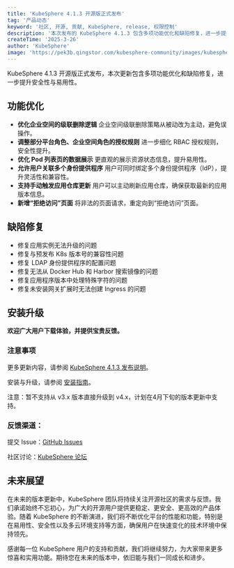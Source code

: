 ```yaml
---
title: 'KubeSphere 4.1.3 开源版正式发布'
tag: '产品动态'
keyword: '社区, 开源, 贡献, KubeSphere, release, 权限控制'
description: '本次发布的 KubeSphere 4.1.3 包含多项功能优化和缺陷修复，进一步提升安全性与易用性。'
createTime: '2025-3-26'
author: 'KubeSphere'
image: 'https://pek3b.qingstor.com/kubesphere-community/images/kubesphere-4.1.3-ga%20-%20zh.png'
---
```



KubeSphere 4.1.3 开源版正式发布，本次更新包含多项功能优化和缺陷修复，进一步提升安全性与易用性。

## 功能优化

- **优化企业空间的级联删除逻辑**
   企业空间级联删除策略从被动改为主动，避免误操作。
- **调整部分平台角色、企业空间角色的授权规则**
   进一步细化 RBAC 授权规则，安全性提升。
- **优化 Pod 列表页的数据展示**
   更直观的展示资源状态信息，提升易用性。
- **允许用户关联多个身份提供程序**
   用户可同时绑定多个身份提供程序（IdP），提升灵活性和兼容性。 
- **支持手动触发应用仓库更新**
   用户可以主动刷新应用仓库，确保获取最新的应用版本信息。
- **新增“拒绝访问”页面**
   将非法的页面请求，重定向到“拒绝访问”页面。


## 缺陷修复

- 修复应用实例无法升级的问题
- 修复与预发布 K8s 版本号的兼容性问题
- 修复 LDAP 身份提供程序的配置问题
- 修复无法从 Docker Hub 和 Harbor 搜索镜像的问题
- 修复应用程序版本中处理特殊字符的问题
- 修复未安装网关扩展时无法创建 Ingress 的问题

## 安装升级

**欢迎广大用户下载体验，并提供宝贵反馈。**

### 注意事项

更多更新内容，请参阅 [KubeSphere 4.1.3 发布说明](https://kubesphere.io/zh/docs/v4.1/20-release-notes/release-v413/)。

安装与升级，请参阅 [安装指南](https://kubesphere.io/zh/docs/v4.1/03-installation-and-upgrade/)。

注意：暂不支持从 v3.x 版本直接升级到 v4.x，计划在4月下旬的版本更新中支持。


### 反馈渠道：

提交 Issue：[GitHub Issues](https://github.com/kubesphere/kubesphere/issues/new/choose)

社区讨论：[KubeSphere 论坛](https://ask.kubesphere.com.cn/forum/)

## 未来展望 

在未来的版本更新中，KubeSphere 团队将持续关注开源社区的需求与反馈。我们承诺始终不忘初心，为广大的开源用户提供更稳定、更安全、更高效的产品体验。随着 KubeSphere 的不断演进，我们将不断优化平台的性能和功能，特别是在易用性、安全性以及多云环境支持等方面，确保用户在快速变化的技术环境中保持领先。

感谢每一位 KubeSphere 用户的支持和贡献，我们将继续努力，为大家带来更多惊喜和实用功能。期待您在未来的版本中，依旧能与我们一同成长和进步。
